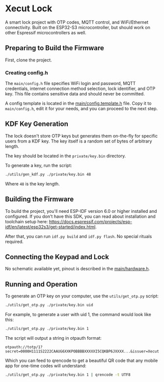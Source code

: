 # Xecut Lock

A smart lock project with OTP codes, MQTT control, and WiFi/Ethernet connectivity. Built on the ESP32-S3 microcontroller, but should work on other Espressif microcontrollers as well.

## Preparing to Build the Firmware

First, clone the project.

### Creating config.h

The `main/config.h` file specifies WiFi login and password, MQTT credentials, internet connection method selection, lock identifier, and OTP key. This file contains sensitive data and should never be committed.

A config template is located in the [main/config.template.h](main/config.template.h) file. Copy it to `main/config.h`, edit it for your needs, and you can proceed to the next step.

## KDF Key Generation

The lock doesn't store OTP keys but generates them on-the-fly for specific users from a KDF key. The key itself is a random set of bytes of arbitrary length.

The key should be located in the `private/key.bin` directory.

To generate a key, run the script:

```bash
./utils/gen_kdf.py ./private/key.bin 48
```

Where `48` is the key length.

## Building the Firmware

To build the project, you'll need ESP-IDF version 6.0 or higher installed and configured. If you don't have this SDK, you can read about installation and toolchain setup here: https://docs.espressif.com/projects/esp-idf/en/latest/esp32s3/get-started/index.html.

After that, you can run `idf.py build` and `idf.py flash`. No special rituals required.

## Connecting the Keypad and Lock

No schematic available yet, pinout is described in the [main/hardware.h](main/hardware.h).

## Running and Operation

To generate an OTP key on your computer, use the `utils/get_otp.py` script:

```sh
./utils/get_otp.py ./private/key.bin uid
```

For example, to generate a user with uid 1, the command would look like this:

```sh
./utils/get_otp.py ./private/key.bin 1
```

The script will output a string in otpauth format:

```
otpauth://totp/1?secret=0000H1111S2222CAAUG6XXKPOBBBBXXXXXI5CQKBP6JXXXX...&issuer=Xecut
```

Which you can feed to qrencode to get a beautiful QR code that any mobile app for one-time codes will understand:

```sh
./utils/get_otp.py ./private/key.bin 1 | qrencode -t UTF8
```
